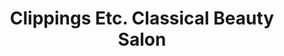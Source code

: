 ---
title: "Clippings Etc. Classical Beauty Salon"
url: /syracuse/clippings-etc-classical-beauty-salon/
shop: hairdresser
---